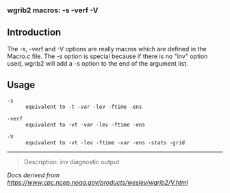 ### wgrib2 macros: -s -verf -V

## Introduction

The -s,
-verf
and -V
options are really macros
which are defined in the Macro.c file. The -s option is special because if there is no
"inv" option used, wgrib2 will add a -s option to the end of the argument list.

## Usage

```
-s
      equivalent to -t -var -lev -ftime -ens

-verf
      equivalent to -vt -var -lev -ftime -ens

-V
      equivalent to -vt -lev -ftime -var -ens -stats -grid

```

---

> Description: inv diagnostic output

_Docs derived from <https://www.cpc.ncep.noaa.gov/products/wesley/wgrib2/V.html>_
